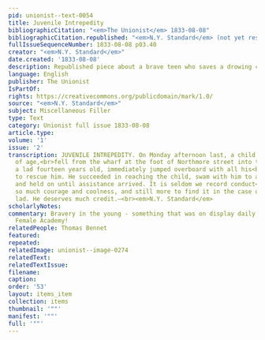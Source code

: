 ```yaml
---
pid: unionist--text-0054
title: Juvenile Intrepedity
bibliographicCitation: "<em>The Unionist</em> 1833-08-08"
bibliographicCitation.republished: "<em>N.Y. Standard</em> (not yet researched)"
fullIssueSequenceNumber: 1833-08-08 p03.40
creator: "<em>N.Y. Standard</em>"
date.created: '1833-08-08'
description: Republished piece about a brave teen who saves a drowing child
language: English
publisher: The Unionist
IsPartOf: 
rights: https://creativecommons.org/publicdomain/mark/1.0/
source: "<em>N.Y. Standard</em>"
subject: Miscellaneous Filler
type: Text
category: Unionist full issue 1833-08-08
article.type: 
volume: '1'
issue: '2'
transcription: JUVENILE INTREPEDITY. On Monday afternoon last, a child of four years
  of age,<br>fell from the wharf at the foot of Northmore street into the water; Thomas<br>Bennet,
  a lad fourteen years old, immediately jumped overboard with all his<br>clothes on
  to rescue him. He succeeded in reaching the child, swam with him to a<br>sloop,
  and held on until assistance arrived. It is seldom we record conduct<br>evincing
  so much courage and coolness, and still more to find it in the case of<br>a mere
  lad. He deserves much credit.—<br><em>N.Y. Standard</em>
scholarlyNotes: 
commentary: Bravery in the young - something that was on display daily at the Canterbury
  Female Academy!
relatedPeople: Thomas Bennet
featured: 
repeated: 
relatedImage: unionist--image-0274
relatedText: 
relatedTextIssue: 
filename: 
caption: 
order: '53'
layout: items_item
collection: items
thumbnail: '""'
manifest: '""'
full: '""'
---
```

